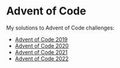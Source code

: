 # Advent of Code

My solutions to Advent of Code challenges:

- [Advent of Code 2019](/2019)
- [Advent of Code 2020](/2020)
- [Advent of Code 2021](/2021)
- [Advent of Code 2022](/2022)
